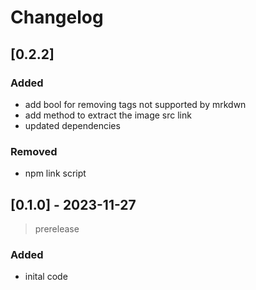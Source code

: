 # Changelog

## [0.2.2]

### Added

- add bool for removing tags not supported by mrkdwn
- add method to extract the image src link
- updated dependencies

### Removed

- npm link script

## [0.1.0] - 2023-11-27

> prerelease

### Added

- inital code
